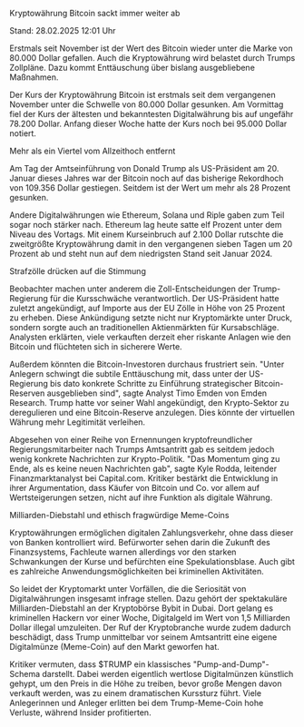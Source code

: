 
Kryptowährung
Bitcoin sackt immer weiter ab


Stand: 28.02.2025 12:01 Uhr


Erstmals seit November ist der Wert des Bitcoin wieder unter die Marke von 80.000 Dollar gefallen. Auch die Kryptowährung wird belastet durch Trumps Zollpläne. Dazu kommt Enttäuschung über bislang ausgebliebene Maßnahmen.



Der Kurs der Kryptowährung Bitcoin ist erstmals seit dem vergangenen November unter die Schwelle von 80.000 Dollar gesunken. Am Vormittag fiel der Kurs der ältesten und bekanntesten Digitalwährung bis auf ungefähr 78.200 Dollar. Anfang dieser Woche hatte der Kurs noch bei 95.000 Dollar notiert.

Mehr als ein Viertel vom Allzeithoch entfernt


Am Tag der Amtseinführung von Donald Trump als US-Präsident am 20. Januar dieses Jahres war der Bitcoin noch auf das bisherige Rekordhoch von 109.356 Dollar gestiegen. Seitdem ist der Wert um mehr als 28 Prozent gesunken.


Andere Digitalwährungen wie Ethereum, Solana und Riple gaben zum Teil sogar noch stärker nach. Ethereum lag heute satte elf Prozent unter dem Niveau des Vortags. Mit einem Kurseinbruch auf 2.100 Dollar rutschte die zweitgrößte Kryptowährung damit in den vergangenen sieben Tagen um 20 Prozent ab und steht nun auf dem niedrigsten Stand seit Januar 2024.

Strafzölle drücken auf die Stimmung


Beobachter machen unter anderem die Zoll-Entscheidungen der Trump-Regierung für die Kursschwäche verantwortlich. Der US-Präsident hatte zuletzt angekündigt, auf Importe aus der EU Zölle in Höhe von 25 Prozent zu erheben. Diese Ankündigung setzte nicht nur Kryptomärkte unter Druck, sondern sorgte auch an traditionellen Aktienmärkten für Kursabschläge. Analysten erklärten, viele verkauften derzeit eher riskante Anlagen wie den Bitcoin und flüchteten sich in sicherere Werte.


Außerdem könnten die Bitcoin-Investoren durchaus frustriert sein. "Unter Anlegern schwingt die subtile Enttäuschung mit, dass unter der US-Regierung bis dato konkrete Schritte zu Einführung strategischer Bitcoin-Reserven ausgeblieben sind", sagte Analyst Timo Emden von Emden Research. Trump hatte vor seiner Wahl angekündigt, den Krypto-Sektor zu deregulieren und eine Bitcoin-Reserve anzulegen. Dies könnte der virtuellen Währung mehr Legitimität verleihen.


Abgesehen von einer Reihe von Ernennungen kryptofreundlicher Regierungsmitarbeiter nach Trumps Amtsantritt gab es seitdem jedoch wenig konkrete Nachrichten zur Krypto-Politik. "Das Momentum ging zu Ende, als es keine neuen Nachrichten gab", sagte Kyle Rodda, leitender Finanzmarktanalyst bei Capital.com. Kritiker bestärkt die Entwicklung in ihrer Argumentation, dass Käufer von Bitcoin und Co. vor allem auf Wertsteigerungen setzen, nicht auf ihre Funktion als digitale Währung.

Milliarden-Diebstahl und ethisch fragwürdige Meme-Coins


Kryptowährungen ermöglichen digitalen Zahlungsverkehr, ohne dass dieser von Banken kontrolliert wird. Befürworter sehen darin die Zukunft des Finanzsystems, Fachleute warnen allerdings vor den starken Schwankungen der Kurse und befürchten eine Spekulationsblase. Auch gibt es zahlreiche Anwendungsmöglichkeiten bei kriminellen Aktivitäten.


So leidet der Kryptomarkt unter Vorfällen, die die Seriosität von Digitalwährungen insgesamt infrage stellen. Dazu gehört der spektakuläre Milliarden-Diebstahl an der Kryptobörse Bybit in Dubai. Dort gelang es kriminellen Hackern vor einer Woche, Digitalgeld im Wert von 1,5 Milliarden Dollar illegal umzuleiten. Der Ruf der Kryptobranche wurde zudem dadurch beschädigt, dass Trump unmittelbar vor seinem Amtsantritt eine eigene Digitalmünze (Meme-Coin) auf den Markt geworfen hat.


Kritiker vermuten, dass $TRUMP ein klassisches "Pump-and-Dump"-Schema darstellt. Dabei werden eigentlich wertlose Digitalmünzen künstlich gehypt, um den Preis in die Höhe zu treiben, bevor große Mengen davon verkauft werden, was zu einem dramatischen Kurssturz führt. Viele Anlegerinnen und Anleger erlitten bei dem Trump-Meme-Coin hohe Verluste, während Insider profitierten.

